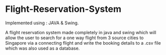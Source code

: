 # Flight-Reservation-System

Implemented using : JAVA & Swing.

A flight reservation system made completely in java and swing which will allow the user to search for a one way flight from 3 source cities to Singapore via a connecting flight and write the booking details to a .csv file which was also used as a database.
